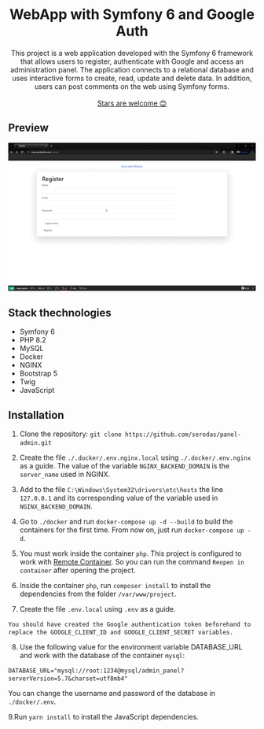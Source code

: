 <h1 align="center">
  WebApp with Symfony 6 and Google Auth
</h1>

<p align="center">
 This project is a web application developed with the Symfony 6 framework that allows users to register, authenticate with Google and access an administration panel. The application connects to a relational database and uses interactive forms to create, read, update and delete data. In addition, users can post comments on the web using Symfony forms.
  <br />
  <br />
  <a href="https://github.com/serodas/panel-admin">Stars are welcome 😊</a>
</p>

## Preview
![Preview](/panel_admin.gif)

## Stack thechnologies
- Symfony 6
- PHP 8.2
- MySQL
- Docker
- NGINX
- Bootstrap 5
- Twig
- JavaScript

## Installation

1. Clone the repository: `git clone https://github.com/serodas/panel-admin.git`

2. Create the file `./.docker/.env.nginx.local` using `./.docker/.env.nginx` as a guide. The value of the variable `NGINX_BACKEND_DOMAIN` is the `server_name` used in NGINX.

3. Add to the file `C:\Windows\System32\drivers\etc\hosts` the line `127.0.0.1` and its corresponding value of the variable used in `NGINX_BACKEND_DOMAIN`.

4. Go to `./docker` and run `docker-compose up -d --build` to build the containers for the first time. From now on, just run `docker-compose up -d`.

5. You must work inside the container `php`. This project is configured to work with [Remote Container](https://marketplace.visualstudio.com/items?itemName=ms-vscode-remote.remote-containers). So you can run the command `Reopen in container` after opening the project.

6. Inside the container `php`, run `composer install` to install the dependencies from the folder `/var/www/project`.

7. Create the file `.env.local` using `.env` as a guide.

```
You should have created the Google authentication token beforehand to replace the GOOGLE_CLIENT_ID and GOOGLE_CLIENT_SECRET variables.
```

8. Use the following value for the environment variable DATABASE_URL and work with the database of the container `mysql`:
```
DATABASE_URL="mysql://root:1234@mysql/admin_panel?serverVersion=5.7&charset=utf8mb4"
```
You can change the username and password of the database in `./docker/.env`.

9.Run `yarn install` to install the JavaScript dependencies.